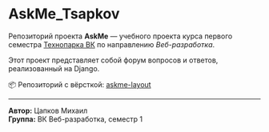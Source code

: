 # AskMe_Tsapkov

Репозиторий проекта **AskMe** — учебного проекта курса первого семестра [Технопарка ВК](https://park.vk.company/) по направлению *Веб-разработка*.

Этот проект представляет собой форум вопросов и ответов, реализованный на Django.

📦 Репозиторий с вёрсткой: [askme-layout](https://github.com/matsapkov/askMe-frontend)  

---
**Автор:** Цапков Михаил  
**Группа:** ВК Веб-разработка, семестр 1
